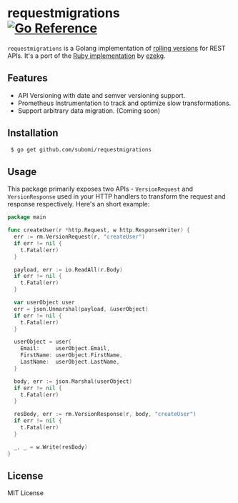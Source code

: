 # requestmigrations <br /> [![Go Reference](https://pkg.go.dev/badge/github.com/subomi/requestmigrations.svg)](https://pkg.go.dev/github.com/subomi/requestmigrations)
`requestmigrations` is a Golang implementation of [rolling versions](https://stripe.com/blog/api-versioning) for REST APIs. It's a port of the [Ruby implementation](https://github.com/keygen-sh/request_migrations) by [ezekg](https://github.com/ezekg).

## Features
- API Versioning with date and semver versioning support.
- Prometheus Instrumentation to track and optimize slow transformations.
- Support arbitrary data migration. (Coming soon)

## Installation
```bash
 $ go get github.com/subomi/requestmigrations 
```

## Usage
This package primarily exposes two APIs - `VersionRequest` and `VersionResponse` used in your HTTP handlers to transform the request and response respectively. Here's an short example:

```go
package main 

func createUser(r *http.Request, w http.ResponseWriter) {
  err := rm.VersionRequest(r, "createUser")
  if err != nil {
    t.Fatal(err)
  }

  payload, err := io.ReadAll(r.Body)
  if err != nil {
    t.Fatal(err)
  }

  var userObject user
  err = json.Unmarshal(payload, &userObject)
  if err != nil {
    t.Fatal(err)
  }

  userObject = user{
    Email:     userObject.Email,
    FirstName: userObject.FirstName,
    LastName:  userObject.LastName,
  }

  body, err := json.Marshal(userObject)
  if err != nil {
    t.Fatal(err)
  }

  resBody, err := rm.VersionResponse(r, body, "createUser")
  if err != nil {
    t.Fatal(err)
  }

  _, _ = w.Write(resBody)
}

```

## License
MIT License
